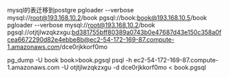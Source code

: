 mysql的表迁移到postgre
pgloader  --verbose  mysql://root@193.168.10.2/book  pgsql://book:book@193.168.10.5/book
pgloader  --verbose  mysql://root@193.168.10.2/book  pgsql://otjtjlwzqkzxgu:bd381755bff80389a0743b0e47687d43e150c358a0fcea6672290d82e4ebbe8b@ec2-54-172-169-87.compute-1.amazonaws.com/dce0rjkkorf0mo


pg_dump -U book book>book.pgsql
psql -h ec2-54-172-169-87.compute-1.amazonaws.com  -U otjtjlwzqkzxgu -d dce0rjkkorf0mo  < book.pgsql